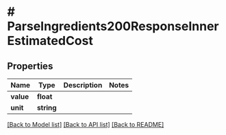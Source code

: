 # # ParseIngredients200ResponseInnerEstimatedCost

## Properties

Name | Type | Description | Notes
------------ | ------------- | ------------- | -------------
**value** | **float** |  |
**unit** | **string** |  |

[[Back to Model list]](../../README.md#models) [[Back to API list]](../../README.md#endpoints) [[Back to README]](../../README.md)
